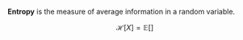 **Entropy** is the measure of average information in a random variable.

$$
\mathcal{H}[X] = \mathbb{E}[]
$$
